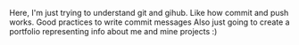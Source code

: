 Here, I'm just trying to understand git and gihub.
Like how commit and push works.
Good practices to write commit messages
Also just going to create a portfolio representing info about me and mine projects :)

